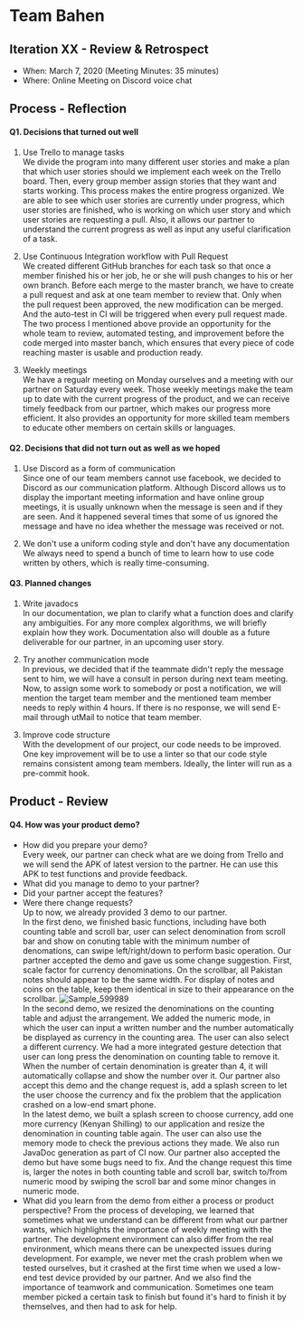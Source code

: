 # Team Bahen

## Iteration XX - Review & Retrospect

 * When: March 7, 2020 (Meeting Minutes: 35 minutes)
 * Where: Online Meeting on Discord voice chat

## Process - Reflection


#### Q1. Decisions that turned out well

 1. Use Trello to manage tasks  
 We divide the program into many different user stories and make a plan that which user stories should we implement each week on the Trello board. Then, every group member assign stories that they want and starts working. This process makes the entire progress organized. We are able to see which user stories are currently under progress, which user stories are finished, who is working on which user story and which user stories are requesting a pull. Also, it allows our partner to understand the current progress as well as input any useful clarification of a task.  
 
 2. Use Continuous Integration workflow with Pull Request  
We created different GitHub branches for each task so that once a member finished his or her job, he or she will push changes to his or her own branch. Before each merge to the master branch, we have to create a pull request and ask at one team member to review that. Only when the pull request been approved, the new modification can be merged. And the auto-test in CI will be triggered when every pull request made. The two process I mentioned above provide an opportunity for the whole team to review, automated testing, and improvement before the code merged into master banch, which ensures that every piece of code reaching master is usable and production ready.  

 3. Weekly meetings  
 We have a regualr meeting on Monday ourselves and a meeting with our partner on Saturday every week. Those weekly meetings make the team up to date with the current progress of the product, and we can receive timely feedback from our partner, which makes our progress more efficient. It also provides an opportunity for more skilled team members to educate other members on certain skills or languages.  
 
 
#### Q2. Decisions that did not turn out as well as we hoped

 1. Use Discord as a form of communication  
 Since one of our team members cannot use facebook, we decided to Discord as our communication platform. Although Discord allows us to display the important meeting information and have online group meetings, it is usually unknown when the message is seen and if they are seen. And it happened several times that some of us ignored the message and have no idea whether the message was received or not.
 
 2. We don't use a uniform coding style and don't have any documentation  
 We always need to spend a bunch of time to learn how to use code written by others, which is really time-consuming.



#### Q3. Planned changes

 1. Write javadocs  
 In our documentation, we plan to clarify what a function does and clarify any ambiguities. For any more complex algorithms, we will briefly explain how they work. Documentation also will double as a future deliverable for our partner, in an upcoming user story.
 
 2. Try another communication mode  
 In previous, we decided that if the teammate didn't reply the message sent to him, we will have a consult in person during next team meeting. Now, to assign some work to somebody or post a notification, we will mention the target team member and the mentioned team member needs to reply within 4 hours. If there is no response, we will send E-mail through utMail to notice that team member.  
 
 3. Improve code structure  
 With the development of our project, our code needs to be improved. One key improvement will be to use a linter so that our code style remains consistent among team members. Ideally, the linter will run as a pre-commit hook.


## Product - Review

#### Q4. How was your product demo?
 * How did you prepare your demo?  
 Every week, our partner can check what are we doing from Trello and we will send the APK of latest version to the partner. He can use this APK to test functions and provide feedback.   
 * What did you manage to demo to your partner?
 * Did your partner accept the features?  
 * Were there change requests?  
 Up to now, we already provided 3 demo to our partner.  
 In the first deno, we finished basic functions, including have both counting table and scroll bar, user can select denomination from scroll bar and show on conuting table with the minimum number of denomations, can swipe left/right/down to perform basic operation. Our partner accepted the demo and gave us some change suggestion. First, scale factor for currency denominations. On the scrollbar, all Pakistan notes should appear to be the same width. For display of notes and coins on the table, keep them identical in size to their appearance on the scrollbar.
 ![Sample_599989](https://user-images.githubusercontent.com/46569172/76153112-79ea1900-6095-11ea-8139-baad812e02e8.png)  
 In the second demo, we resized the denominations on the counting table and adjust the arrangement. We added the numeric mode, in which the user can input a written number and the number automatically be displayed as currency in the counting area. The user can also select a different currency. We had a more integrated gesture detection that user can long press the denomination on counting table to remove it. When the number of certain denomination is greater than 4, it will automatically collapse and show the number over it. Our partner also accept this demo and the change request is, add a splash screen to let the user choose the currency and fix the problem that the application crashed on a low-end smart phone.  
 In the latest demo, we built a splash screen to choose currency, add one more currency (Kenyan Shilling) to our application and resize the denomination in counting table again. The user can also use the memory mode to check the previous actions they made. We also run JavaDoc generation as part of CI now. Our partner also accepted the demo but have some bugs need to fix. And the change request this time is, larger the notes in both counting table and scroll bar, switch to/from numeric mood by swiping the scroll bar and some minor changes in numeric mode.
 * What did you learn from the demo from either a process or product perspective?
 From the process of developing, we learned that sometimes what we understand can be different from what our partner wants, which highlights the importance of weekly meeting with the partner. The development environment can also differ from the real environment, which means there can be unexpected issues during development. For example, we never met the crash problem when we tested ourselves, but it crashed at the first time when we used a low-end test device provided by our partner. And we also find the importance of teamwork and communication. Sometimes one team member picked a certain task to finish but found it's hard to finish it by themselves, and then had to ask for help.
